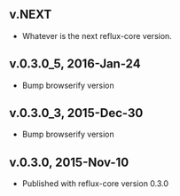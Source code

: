 ## v.NEXT

* Whatever is the next reflux-core version.

## v.0.3.0_5, 2016-Jan-24

* Bump browserify version

## v.0.3.0_3, 2015-Dec-30

* Bump browserify version

## v.0.3.0, 2015-Nov-10

* Published with reflux-core version 0.3.0
